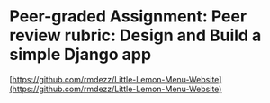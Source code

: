 # Peer-graded Assignment: Peer review rubric: Design and Build a simple Django app

[https://github.com/rmdezz/Little-Lemon-Menu-Website](https://github.com/rmdezz/Little-Lemon-Menu-Website)